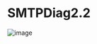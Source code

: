 # SMTPDiag2.2

![image](https://github.com/billsecond/SMTPDiag2/assets/31995458/afddb110-948a-428e-90d6-8b9c059932be)
